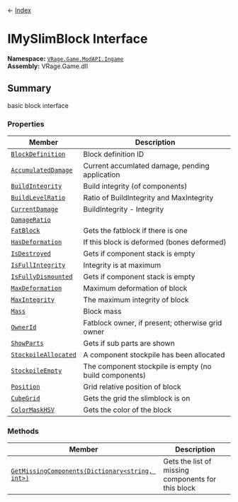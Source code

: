 ← [Index](index)
# IMySlimBlock Interface
**Namespace:** [`VRage.Game.ModAPI.Ingame`](VRage.Game.ModAPI.Ingame)  
**Assembly:** VRage.Game.dll  
## Summary
basic block interface
### Properties
|Member|Description|
|---|---|
|[`BlockDefinition`](VRage.Game.ModAPI.Ingame.BlockDefinition)|Block definition ID|
|[`AccumulatedDamage`](VRage.Game.ModAPI.Ingame.AccumulatedDamage)|Current accumlated damage, pending application|
|[`BuildIntegrity`](VRage.Game.ModAPI.Ingame.BuildIntegrity)|Build integrity (of components)|
|[`BuildLevelRatio`](VRage.Game.ModAPI.Ingame.BuildLevelRatio)|Ratio of BuildIntegrity and MaxIntegrity|
|[`CurrentDamage`](VRage.Game.ModAPI.Ingame.CurrentDamage)|BuildIntegrity - Integrity|
|[`DamageRatio`](VRage.Game.ModAPI.Ingame.DamageRatio)||
|[`FatBlock`](VRage.Game.ModAPI.Ingame.FatBlock)|Gets the fatblock if there is one|
|[`HasDeformation`](VRage.Game.ModAPI.Ingame.HasDeformation)|If this block is deformed (bones deformed)|
|[`IsDestroyed`](VRage.Game.ModAPI.Ingame.IsDestroyed)|Gets if component stack is empty|
|[`IsFullIntegrity`](VRage.Game.ModAPI.Ingame.IsFullIntegrity)|Integrity is at maximum|
|[`IsFullyDismounted`](VRage.Game.ModAPI.Ingame.IsFullyDismounted)|Gets if component stack is empty|
|[`MaxDeformation`](VRage.Game.ModAPI.Ingame.MaxDeformation)|Maximum deformation of block|
|[`MaxIntegrity`](VRage.Game.ModAPI.Ingame.MaxIntegrity)|The maximum integrity of block|
|[`Mass`](VRage.Game.ModAPI.Ingame.Mass)|Block mass|
|[`OwnerId`](VRage.Game.ModAPI.Ingame.OwnerId)|Fatblock owner, if present; otherwise grid owner|
|[`ShowParts`](VRage.Game.ModAPI.Ingame.ShowParts)|Gets if sub parts are shown|
|[`StockpileAllocated`](VRage.Game.ModAPI.Ingame.StockpileAllocated)|A component stockpile has been allocated|
|[`StockpileEmpty`](VRage.Game.ModAPI.Ingame.StockpileEmpty)|The component stockpile is empty (no build components)|
|[`Position`](VRage.Game.ModAPI.Ingame.Position)|Grid relative position of block|
|[`CubeGrid`](VRage.Game.ModAPI.Ingame.CubeGrid)|Gets the grid the slimblock is on|
|[`ColorMaskHSV`](VRage.Game.ModAPI.Ingame.ColorMaskHSV)|Gets the color of the block|
### Methods
|Member|Description|
|---|---|
|[`GetMissingComponents(Dictionary<string, int>)`](VRage.Game.ModAPI.Ingame.GetMissingComponents)|Gets the list of missing components for this block|
